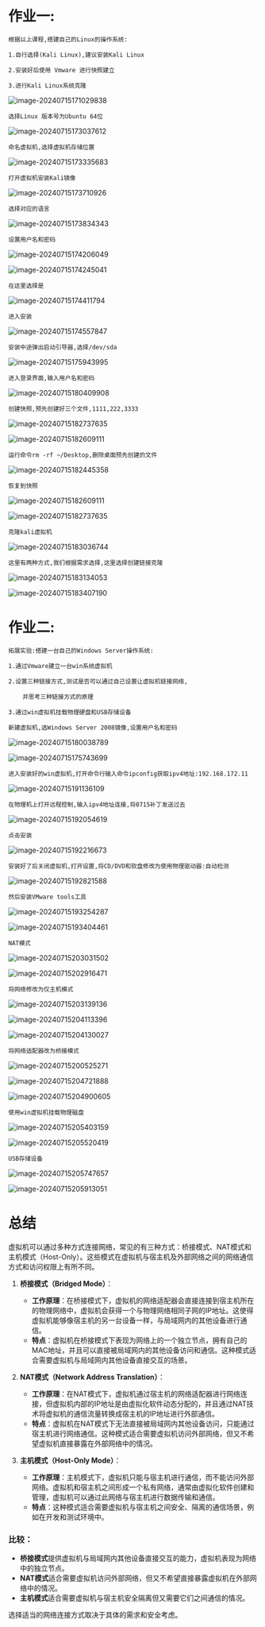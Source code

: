 # 作业一:

	根据以上课程,搭建自己的Linux的操作系统:
	
	1.自行选择(Kali Linux),建议安装Kali Linux
	
	2.安装好后使用 Vmware 进行快照建立
	
	3.进行Kali Linux系统克隆

![image-20240715171029838](assets/image-20240715171029838.png)

```
选择Linux 版本号为Ubuntu 64位
```

![image-20240715173037612](assets/image-20240715173037612.png)

```
命名虚拟机,选择虚拟机存储位置
```

![image-20240715173335683](assets/image-20240715173335683.png)

```
打开虚拟机安装Kali镜像
```

![image-20240715173710926](assets/image-20240715173710926.png)

```
选择对应的语言
```

![image-20240715173834343](assets/image-20240715173834343.png)

```
设置用户名和密码
```

![image-20240715174206049](assets/image-20240715174206049.png)



![image-20240715174245041](assets/image-20240715174245041.png)

```
在这里选择是
```

![image-20240715174411794](assets/image-20240715174411794.png)

```
进入安装
```

![image-20240715174557847](assets/image-20240715174557847.png)

```
安装中途弹出启动引导器,选择/dev/sda
```

![image-20240715175943995](assets/image-20240715175943995.png)

```
进入登录界面,输入用户名和密码
```

![image-20240715180409908](assets/image-20240715180409908.png)

```
创建快照,预先创建好三个文件,1111,222,3333
```

![image-20240715182737635](assets/image-20240715182737635.png)

![image-20240715182609111](assets/image-20240715182609111.png)

```
运行命令rm -rf ~/Desktop,删除桌面预先创建的文件
```

![image-20240715182445358](assets/image-20240715182445358.png)

```
恢复到快照
```

![image-20240715182609111](assets/image-20240715182609111.png)



![image-20240715182737635](assets/image-20240715182737635.png)

```
克隆kali虚拟机
```

![image-20240715183036744](assets/image-20240715183036744.png)

```
这里有两种方式,我们根据需求选择,这里选择创建链接克隆
```

![image-20240715183134053](assets/image-20240715183134053.png)

![image-20240715183407190](assets/image-20240715183407190.png)









# 作业二:

	拓展实验:搭建一台自己的Windows Server操作系统:
	
	1.通过Vmware建立一台win系统虚拟机
	
	2.设置三种链接方式,测试是否可以通过自己设置让虚拟机链接网络,
	
		并思考三种链接方式的原理
	
	3.通过win虚拟机挂载物理硬盘和USB存储设备

```
新建虚拟机,选Windows Server 2008镜像,设置用户名和密码
```

![image-20240715180038789](assets/image-20240715180038789.png)

![image-20240715175743699](assets/image-20240715175743699.png)

```
进入安装好的win虚拟机,打开命令行输入命令ipconfig获取ipv4地址:192.168.172.11
```

![image-20240715191136109](assets/image-20240715191136109.png)

```
在物理机上打开远程控制,输入ipv4地址连接,将0715补丁发送过去
```

![image-20240715192054619](assets/image-20240715192054619.png)

```
点击安装
```

![image-20240715192216673](assets/image-20240715192216673.png)

```
安装好了后关闭虚拟机,打开设置,将CD/DVD和软盘修改为使用物理驱动器:自动检测
```

![image-20240715192821588](assets/image-20240715192821588.png)

```
然后安装VMware tools工具
```

![image-20240715193254287](assets/image-20240715193254287.png)

![image-20240715193404461](assets/image-20240715193404461.png)

```
NAT模式
```

![image-20240715203031502](assets/image-20240715203031502.png)

![image-20240715202916471](assets/image-20240715202916471.png)

```
将网络修改为仅主机模式
```

![image-20240715203139136](assets/image-20240715203139136.png)

![image-20240715204113396](assets/image-20240715204113396.png)

![image-20240715204130027](assets/image-20240715204130027.png)

```
将网络适配器改为桥接模式
```

![image-20240715200525271](assets/image-20240715200525271.png)

![image-20240715204721888](assets/image-20240715204721888.png)

![image-20240715204900605](assets/image-20240715204900605.png)

```
使用win虚拟机挂载物理磁盘
```

![image-20240715205403159](assets/image-20240715205403159.png)

![image-20240715205520419](assets/image-20240715205520419.png)

```
USB存储设备
```

![image-20240715205747657](assets/image-20240715205747657.png)

![image-20240715205913051](assets/image-20240715205913051.png)



# 总结

虚拟机可以通过多种方式连接网络，常见的有三种方式：桥接模式、NAT模式和主机模式（Host-Only）。这些模式在虚拟机与宿主机及外部网络之间的网络通信方式和访问权限上有所不同。

1. **桥接模式（Bridged Mode）**：
   - **工作原理**：在桥接模式下，虚拟机的网络适配器会直接连接到宿主机所在的物理网络中，虚拟机会获得一个与物理网络相同子网的IP地址。这使得虚拟机能够像宿主机的另一台设备一样，与局域网内的其他设备进行通信。
   - **特点**：虚拟机在桥接模式下表现为网络上的一个独立节点，拥有自己的MAC地址，并且可以直接被局域网内的其他设备访问和通信。这种模式适合需要虚拟机与局域网内其他设备直接交互的场景。

2. **NAT模式（Network Address Translation）**：
   - **工作原理**：在NAT模式下，虚拟机通过宿主机的网络适配器进行网络连接，但虚拟机内部的IP地址是由虚拟化软件动态分配的，并且通过NAT技术将虚拟机的通信流量转换成宿主机的IP地址进行外部通信。
   - **特点**：虚拟机在NAT模式下无法直接被局域网内其他设备访问，只能通过宿主机进行网络通信。这种模式适合需要虚拟机访问外部网络，但又不希望虚拟机直接暴露在外部网络中的情况。

3. **主机模式（Host-Only Mode）**：
   - **工作原理**：主机模式下，虚拟机只能与宿主机进行通信，而不能访问外部网络。虚拟机和宿主机之间形成一个私有网络，通常由虚拟化软件创建和管理，虚拟机可以通过此网络与宿主机进行数据传输和通信。
   - **特点**：这种模式适合需要虚拟机与宿主机之间安全、隔离的通信场景，例如在开发和测试环境中。

### 比较：
- **桥接模式**提供虚拟机与局域网内其他设备直接交互的能力，虚拟机表现为网络中的独立节点。
- **NAT模式**适合需要虚拟机访问外部网络，但又不希望直接暴露虚拟机在外部网络中的情况。
- **主机模式**适合需要虚拟机与宿主机安全隔离但又需要它们之间通信的情况。

选择适当的网络连接方式取决于具体的需求和安全考虑。















